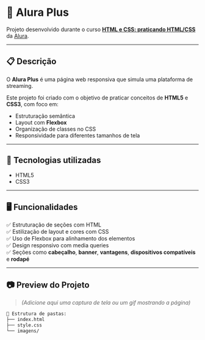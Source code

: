 # 🎨 Alura Plus

Projeto desenvolvido durante o curso **[HTML e CSS: praticando HTML/CSS](https://cursos.alura.com.br/course/html-css-praticando-html-css)** da [Alura](https://www.alura.com.br/).

---

## 📋 Descrição

O **Alura Plus** é uma página web responsiva que simula uma plataforma de streaming.

Este projeto foi criado com o objetivo de praticar conceitos de **HTML5** e **CSS3**, com foco em:

- Estruturação semântica
- Layout com **Flexbox**
- Organização de classes no CSS
- Responsividade para diferentes tamanhos de tela

---

## 🚀 Tecnologias utilizadas

- HTML5
- CSS3

---

## 🖥️ Funcionalidades

✅ Estruturação de seções com HTML  
✅ Estilização de layout e cores com CSS  
✅ Uso de Flexbox para alinhamento dos elementos  
✅ Design responsivo com media queries  
✅ Seções como **cabeçalho**, **banner**, **vantagens**, **dispositivos compatíveis** e **rodapé**

---

## 📷 Preview do Projeto

> *(Adicione aqui uma captura de tela ou um gif mostrando a página)*

```bash
📂 Estrutura de pastas:
├── index.html
├── style.css
└── imagens/


